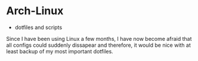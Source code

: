 # Arch-Linux
- dotfiles and scripts

Since I have been using Linux a few months, I have now become afraid that all configs could suddenly dissapear and therefore, it would be nice with at least backup of my most important dotfiles. 

